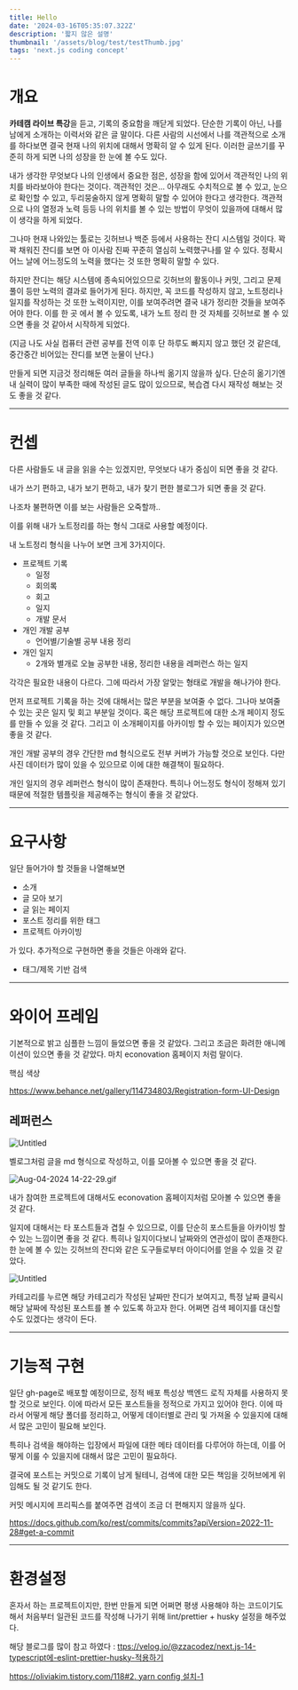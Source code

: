 ```yaml
---
title: Hello
date: '2024-03-16T05:35:07.322Z'
description: '짧지 않은 설명'
thumbnail: '/assets/blog/test/testThumb.jpg'
tags: 'next.js coding concept'
---
```


# 개요

**카테캠 라이브 특강**을 듣고, 기록의 중요함을 깨닫게 되었다. 단순한 기록이 아닌, 나를 남에게 소개하는 이력서와 같은 글 말이다. 다른 사람의 시선에서 나를 객관적으로 소개를 하다보면 결국 현재 나의 위치에 대해서 명확히 알 수 있게 된다. 이러한 글쓰기를 꾸준히 하게 되면 나의 성장을 한 눈에 볼 수도 있다.

내가 생각한 무엇보다 나의 인생에서 중요한 점은, 성장을 함에 있어서 객관적인 나의 위치를 바라보아야 한다는 것이다. 객관적인 것은… 아무래도 수치적으로 볼 수 있고, 눈으로 확인할 수 있고, 두리뭉술하지 않게 명확히 말할 수 있어야 한다고 생각한다. 객관적으로 나의 열정과 노력 등등 나의 위치를 볼 수 있는 방법이 무엇이 있을까에 대해서 많이 생각을 하게 되었다.

그나마 현재 나와있는 툴로는 깃허브나 백준 등에서 사용하는 잔디 시스템일 것이다. 꽉꽉 채워진 잔디를 보면 아 이사람 진짜 꾸준히 열심히 노력했구나를 알 수 있다. 정확시 어느 날에 어느정도의 노력을 했다는 것 또한 명확히 말할 수 있다.

하지만 잔디는 해당 시스템에 종속되어있으므로 깃허브의 활동이나 커밋, 그리고 문제 풀이 등만 노력의 결과로 들어가게 된다. 하지만, 꼭 코드를 작성하지 않고, 노트정리나 일지를 작성하는 것 또한 노력이지만, 이를 보여주려면 결국 내가 정리한 것들을 보여주어야 한다. 이를 한 곳 에서 볼 수 있도록, 내가 노트 정리 한 것 자체를 깃허브로 볼 수 있으면 좋을 것 같아서 시작하게 되었다.

(지금 나도 사실 컴퓨터 관련 공부를 전역 이후 단 하루도 빠지지 않고 했던 것 같은데, 중간중간 비어있는 잔디를 보면 눈물이 난다.)

만들게 되면 지금것 정리해둔 여러 글들을 하나씩 옮기지 않을까 싶다. 단순히 옮기기엔 내 실력이 많이 부족한 때에 작성된 글도 많이 있으므로, 복습겸 다시 재작성 해보는 것도 좋을 것 같다.

---

# 컨셉

다른 사람들도 내 글을 읽을 수는 있겠지만, 무엇보다 내가 중심이 되면 좋을 것 같다.

내가 쓰기 편하고, 내가 보기 편하고, 내가 찾기 편한 블로그가 되면 좋을 것 같다.

나조차 불편하면 이를 보는 사람들은 오죽할까..

이를 위해 내가 노트정리를 하는 형식 그대로 사용할 예정이다.

내 노트정리 형식을 나누어 보면 크게 3가지이다.

- 프로젝트 기록
  - 일정
  - 회의록
  - 회고
  - 일지
  - 개발 문서
- 개인 개발 공부
  - 언어별/기술별 공부 내용 정리
- 개인 일지
  - 2개와 별개로 오늘 공부한 내용, 정리한 내용을 레퍼런스 하는 일지

각각은 필요한 내용이 다르다. 그에 따라서 가장 알맞는 형태로 개발을 해나가야 한다.

먼저 프로젝트 기록을 하는 것에 대해서는 많은 부분을 보여줄 수 없다. 그나마 보여줄 수 있는 곳은 일지 및 회고 부분일 것이다. 혹은 해당 프로젝트에 대한 소개 페이지 정도를 만들 수 있을 것 같다. 그리고 이 소개페이지를 아카이빙 할 수 있는 페이지가 있으면 좋을 것 같다.

개인 개발 공부의 경우 간단한 md 형식으로도 전부 커버가 가능할 것으로 보인다. 다만 사진 데이터가 많이 있을 수 있으므로 이에 대한 해결책이 필요하다.

개인 일지의 경우 레퍼런스 형식이 많이 존재한다. 특히나 어느정도 형식이 정해져 있기 때문에 적절한 템플릿을 제공해주는 형식이 좋을 것 같았다.

---

# 요구사항

일단 들어가야 할 것들을 나열해보면

- 소개
- 글 모아 보기
- 글 읽는 페이지
- 포스트 정리를 위한 태그
- 프로젝트 아카이빙

가 있다. 추가적으로 구현하면 좋을 것들은 아래와 같다.

- 태그/제목 기반 검색

---

# 와이어 프레임

기본적으로 밝고 심플한 느낌이 들었으면 좋을 것 같았다. 그리고 조금은 화려한 애니메이션이 있으면 좋을 것 같았다. 마치 econovation 홈페이지 처럼 말이다.

핵심 색상

https://www.behance.net/gallery/114734803/Registration-form-UI-Design

## 레퍼런스

![Untitled](/assets/blog/test/testThumb.jpg)

벨로그처럼 글을 md 형식으로 작성하고, 이를 모아볼 수 있으면 좋을 것 같다.

![Aug-04-2024 14-22-29.gif](/assets/blog/test/testThumb.jpg)

내가 참여한 프로젝트에 대해서도 econovation 홈페이지처럼 모아볼 수 있으면 좋을 것 같다.

일지에 대해서는 타 포스트들과 겹칠 수 있으므로, 이를 단순히 포스트들을 아카이빙 할 수 있는 느낌이면 좋을 것 같다. 특히나 일지이다보니 날짜와의 연관성이 많이 존재한다. 한 눈에 볼 수 있는 깃허브의 잔디와 같은 도구들로부터 아이디어를 얻을 수 있을 것 같았다.

![Untitled](/assets/blog/test/testThumb.jpg)

카테고리를 누르면 해당 카테고리가 작성된 날짜만 잔디가 보여지고, 특정 날짜 클릭시 해당 날짜에 작성된 포스트를 볼 수 있도록 하고자 한다. 어쩌면 검색 페이지를 대신할 수도 있겠다는 생각이 든다.

---

# 기능적 구현

일단 gh-page로 배포할 예정이므로, 정적 배포 특성상 백엔드 로직 자체를 사용하지 못할 것으로 보인다. 이에 따라서 모든 포스트들을 정적으로 가지고 있어야 한다. 이에 따라서 어떻게 해당 폴더를 정리하고, 어떻게 데이터별로 관리 및 가져올 수 있을지에 대해서 많은 고민이 필요해 보인다.

특히나 검색을 해야하는 입장에서 파일에 대한 메타 데이터를 다루어야 하는데, 이를 어떻게 이룰 수 있을지에 대해서 많은 고민이 필요하다.

결국에 포스트는 커밋으로 기록이 남게 될테니, 검색에 대한 모든 책임을 깃허브에게 위임해도 될 것 같기도 한다.

커밋 메시지에 프리픽스를 붙여주면 검색이 조금 더 편해지지 않을까 싶다.

https://docs.github.com/ko/rest/commits/commits?apiVersion=2022-11-28#get-a-commit

---

# 환경설정

혼자서 하는 프로젝트이지만, 한번 만들게 되면 어쩌면 평생 사용해야 하는 코드이기도 해서 처음부터 일관된 코드를 작성해 나가기 위해 lint/prettier + husky 설정을 해주었다.

해당 블로그를 많이 참고 하였다 : [ttps://velog.io/@zzacodez/next.js-14-typescript에-eslint-prettier-husky-적용하기](https://velog.io/@zzacodez/next.js-14-typescript%EC%97%90-eslint-prettier-husky-%EC%A0%81%EC%9A%A9%ED%95%98%EA%B8%B0)

[https://oliviakim.tistory.com/118#2. yarn config 설치-1](https://oliviakim.tistory.com/118#2.%20yarn%20config%20%EC%84%A4%EC%B9%98-1)
